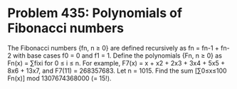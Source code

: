 # Problem 435: Polynomials of Fibonacci numbers
The Fibonacci numbers {fn, n ≥ 0} are defined recursively as fn = fn-1 +
fn-2 with base cases f0 = 0 and f1 = 1. Define the polynomials {Fn, n ≥
0} as Fn(x) = ∑fixi for 0 ≤ i ≤ n. For example, F7(x) = x + x2 + 2x3 +
3x4 + 5x5 + 8x6 + 13x7, and F7(11) = 268357683. Let n = 1015. Find the
sum \[∑0≤x≤100 Fn(x)\] mod 1307674368000 (= 15!).
